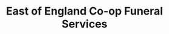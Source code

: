 ---
title: "East of England Co-op Funeral Services"
url: /cromer/east-of-england-co-op-funeral-services/
shop: Bestattungen
---
